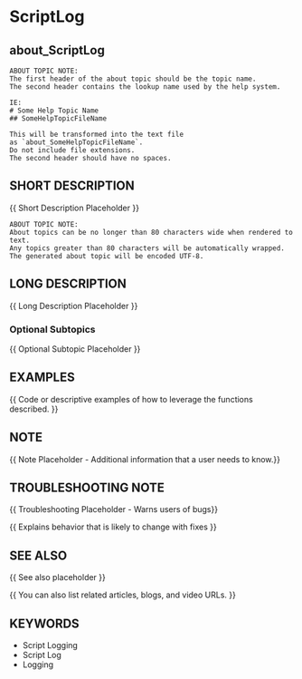 ﻿# ScriptLog

## about_ScriptLog

```none
ABOUT TOPIC NOTE:
The first header of the about topic should be the topic name.
The second header contains the lookup name used by the help system.

IE:
# Some Help Topic Name
## SomeHelpTopicFileName

This will be transformed into the text file
as `about_SomeHelpTopicFileName`.
Do not include file extensions.
The second header should have no spaces.
```

## SHORT DESCRIPTION

{{ Short Description Placeholder }}

```none
ABOUT TOPIC NOTE:
About topics can be no longer than 80 characters wide when rendered to text.
Any topics greater than 80 characters will be automatically wrapped.
The generated about topic will be encoded UTF-8.
```

## LONG DESCRIPTION

{{ Long Description Placeholder }}

### Optional Subtopics

{{ Optional Subtopic Placeholder }}

## EXAMPLES

{{ Code or descriptive examples of how to leverage the functions described. }}

## NOTE

{{ Note Placeholder - Additional information that a user needs to know.}}

## TROUBLESHOOTING NOTE

{{ Troubleshooting Placeholder - Warns users of bugs}}

{{ Explains behavior that is likely to change with fixes }}

## SEE ALSO

{{ See also placeholder }}

{{ You can also list related articles, blogs, and video URLs. }}

## KEYWORDS

- Script Logging
- Script Log
- Logging
